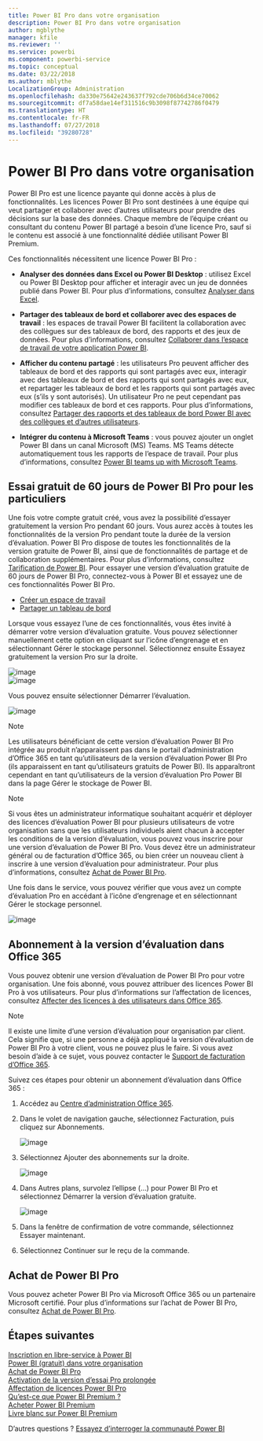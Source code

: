 ```yaml
---
title: Power BI Pro dans votre organisation
description: Power BI Pro dans votre organisation
author: mgblythe
manager: kfile
ms.reviewer: ''
ms.service: powerbi
ms.component: powerbi-service
ms.topic: conceptual
ms.date: 03/22/2018
ms.author: mblythe
LocalizationGroup: Administration
ms.openlocfilehash: da330e75642e243637f792cde706b6d34ce70062
ms.sourcegitcommit: df7a58dae14ef311516c9b3098f87742786f0479
ms.translationtype: HT
ms.contentlocale: fr-FR
ms.lasthandoff: 07/27/2018
ms.locfileid: "39280728"
---
```

# <a name="power-bi-pro-in-your-organization"></a>Power BI Pro dans votre organisation

Power BI Pro est une licence payante qui donne accès à plus de fonctionnalités. Les licences Power BI Pro sont destinées à une équipe qui veut partager et collaborer avec d’autres utilisateurs pour prendre des décisions sur la base des données.  Chaque membre de l’équipe créant ou consultant du contenu Power BI partagé a besoin d’une licence Pro, sauf si le contenu est associé à une fonctionnalité dédiée utilisant Power BI Premium.

Ces fonctionnalités nécessitent une licence Power BI Pro :

* **Analyser des données dans Excel ou Power BI Desktop** : utilisez Excel ou Power BI Desktop pour afficher et interagir avec un jeu de données publié dans Power BI. Pour plus d’informations, consultez [Analyser dans Excel](service-analyze-in-excel.md).

* **Partager des tableaux de bord et collaborer avec des espaces de travail** : les espaces de travail Power BI facilitent la collaboration avec des collègues sur des tableaux de bord, des rapports et des jeux de données. Pour plus d’informations, consultez [Collaborer dans l’espace de travail de votre application Power BI](service-collaborate-power-bi-workspace.md).

* **Afficher du contenu partagé** : les utilisateurs Pro peuvent afficher des tableaux de bord et des rapports qui sont partagés avec eux, interagir avec des tableaux de bord et des rapports qui sont partagés avec eux, et repartager les tableaux de bord et les rapports qui sont partagés avec eux (s’ils y sont autorisés). Un utilisateur Pro ne peut cependant pas modifier ces tableaux de bord et ces rapports. Pour plus d’informations, consultez [Partager des rapports et des tableaux de bord Power BI avec des collègues et d’autres utilisateurs](service-share-dashboards.md).

* **Intégrer du contenu à Microsoft Teams** : vous pouvez ajouter un onglet Power BI dans un canal Microsoft (MS) Teams. MS Teams détecte automatiquement tous les rapports de l’espace de travail. Pour plus d’informations, consultez [Power BI teams up with Microsoft Teams](https://powerbi.microsoft.com/en-us/blog/power-bi-teams-up-with-microsoft-teams/). 

## <a name="power-bi-pro-60-day-trial-for-individuals"></a>Essai gratuit de 60 jours de Power BI Pro pour les particuliers

Une fois votre compte gratuit créé, vous avez la possibilité d’essayer gratuitement la version Pro pendant 60 jours. Vous aurez accès à toutes les fonctionnalités de la version Pro pendant toute la durée de la version d’évaluation. Power BI Pro dispose de toutes les fonctionnalités de la version gratuite de Power BI, ainsi que de fonctionnalités de partage et de collaboration supplémentaires. Pour plus d’informations, consultez [Tarification de Power BI](https://powerbi.microsoft.com/en-us/pricing/). Pour essayer une version d’évaluation gratuite de 60 jours de Power BI Pro, connectez-vous à Power BI et essayez une de ces fonctionnalités Power BI Pro.

* [Créer un espace de travail](service-create-distribute-apps.md)
* [Partager un tableau de bord](service-share-dashboards.md)

Lorsque vous essayez l’une de ces fonctionnalités, vous êtes invité à démarrer votre version d’évaluation gratuite. Vous pouvez sélectionner manuellement cette option en cliquant sur l’icône d’engrenage et en sélectionnant Gérer le stockage personnel. Sélectionnez ensuite Essayez gratuitement la version Pro sur la droite.

   ![image](media/service-power-bi-pro-in-your-organization/service-power-bi-pro-in-your-organization-01.png)
   </br>
   ![image](media/service-power-bi-pro-in-your-organization/service-power-bi-pro-in-your-organization-02.png)

Vous pouvez ensuite sélectionner Démarrer l’évaluation.

   ![image](media/service-power-bi-pro-in-your-organization/service-power-bi-pro-in-your-organization-03.png)

> [!NOTE]
> Les utilisateurs bénéficiant de cette version d’évaluation Power BI Pro intégrée au produit n’apparaissent pas dans le portail d’administration d’Office 365 en tant qu’utilisateurs de la version d’évaluation Power BI Pro (ils apparaissent en tant qu’utilisateurs gratuits de Power BI). Ils apparaîtront cependant en tant qu’utilisateurs de la version d’évaluation Pro Power BI dans la page Gérer le stockage de Power BI.
>

> [!NOTE]
> Si vous êtes un administrateur informatique souhaitant acquérir et déployer des licences d’évaluation Power BI pour plusieurs utilisateurs de votre organisation sans que les utilisateurs individuels aient chacun à accepter les conditions de la version d’évaluation, vous pouvez vous inscrire pour une version d’évaluation de Power BI Pro. Vous devez être un administrateur général ou de facturation d’Office 365, ou bien créer un nouveau client à inscrire à une version d’évaluation pour administrateur. Pour plus d’informations, consultez [Achat de Power BI Pro](service-admin-purchasing-power-bi-pro.md).
>

Une fois dans le service, vous pouvez vérifier que vous avez un compte d’évaluation Pro en accédant à l’icône d’engrenage et en sélectionnant Gérer le stockage personnel.

   ![image](media/service-power-bi-pro-in-your-organization/service-power-bi-pro-in-your-organization-04.png)

## <a name="subscription-trial-in-office-365"></a>Abonnement à la version d’évaluation dans Office 365

Vous pouvez obtenir une version d’évaluation de Power BI Pro pour votre organisation. Une fois abonné, vous pouvez attribuer des licences Power BI Pro à vos utilisateurs. Pour plus d’informations sur l’affectation de licences, consultez [Affecter des licences à des utilisateurs dans Office 365](https://support.office.com/en-us/article/assign-licenses-to-users-in-office-365-for-business-997596b5-4173-4627-b915-36abac6786dc?ui=en-US&rs=en-US&ad=US).

> [!NOTE]
> Il existe une limite d’une version d’évaluation pour organisation par client. Cela signifie que, si une personne a déjà appliqué la version d’évaluation de Power BI Pro à votre client, vous ne pouvez plus le faire. Si vous avez besoin d’aide à ce sujet, vous pouvez contacter le [Support de facturation d’Office 365](https://support.office.microsoft.com/en-us/article/contact-support-for-business-products-admin-help-32a17ca7-6fa0-4870-8a8d-e25ba4ccfd4b?CorrelationId=552bbf37-214f-4202-80cb-b94240dcd671&ui=en-US&rs=en-US&ad=US).
>

Suivez ces étapes pour obtenir un abonnement d’évaluation dans Office 365 :

1. Accédez au [Centre d’administration Office 365](https://portal.office.com/adminportal/home#/homepage).
2. Dans le volet de navigation gauche, sélectionnez Facturation, puis cliquez sur Abonnements.

   ![image](media/service-power-bi-pro-in-your-organization/service-power-bi-pro-in-your-organization-05.png)

3. Sélectionnez Ajouter des abonnements sur la droite.

   ![image](media/service-power-bi-pro-in-your-organization/service-power-bi-pro-in-your-organization-06.png)

4. Dans Autres plans, survolez l’ellipse (…) pour Power BI Pro et sélectionnez Démarrer la version d’évaluation gratuite.

   ![image](media/service-power-bi-pro-in-your-organization/service-power-bi-pro-in-your-organization-07.png) 

5. Dans la fenêtre de confirmation de votre commande, sélectionnez Essayer maintenant.
6. Sélectionnez Continuer sur le reçu de la commande.

## <a name="purchasing-power-bi-pro"></a>Achat de Power BI Pro

Vous pouvez acheter Power BI Pro via Microsoft Office 365 ou un partenaire Microsoft certifié. Pour plus d’informations sur l’achat de Power BI Pro, consultez [Achat de Power BI Pro](service-admin-purchasing-power-bi-pro.md).

## <a name="next-steps"></a>Étapes suivantes
[Inscription en libre-service à Power BI](service-admin-signing-up-for-power-bi-with-a-new-office-365-trial.md)
<br/>
[Power BI (gratuit) dans votre organisation](service-admin-service-free-in-your-organization.md)
<br/>
[Achat de Power BI Pro](service-admin-purchasing-power-bi-pro.md)
<br/>
[Activation de la version d’essai Pro prolongée](service-extended-pro-trial.md)
<br/>
[Affectation de licences Power BI Pro](service-admin-assigning-power-bi-pro-licenses.md)
<br/>
[Qu’est-ce que Power BI Premium ?](service-admin-premium-manage.md)
<br/>
[Acheter Power BI Premium](service-admin-premium-purchase.md)
<br/>
[Livre blanc sur Power BI Premium](https://aka.ms/pbipremiumwhitepaper)

D’autres questions ? [Essayez d’interroger la communauté Power BI](https://community.powerbi.com/)